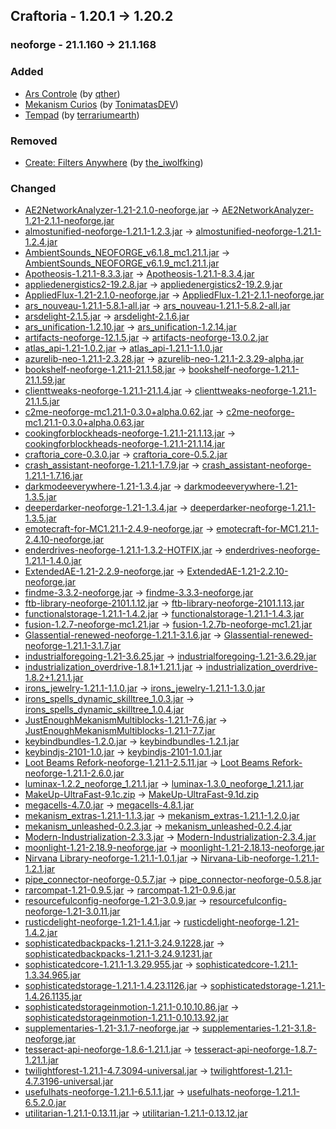 ## Craftoria - 1.20.1 -> 1.20.2

### neoforge - 21.1.160 -> 21.1.168

### Added

  * [Ars Controle](https://www.curseforge.com/minecraft/mc-mods/ars-controle) (by [qther](https://www.curseforge.com/members/qther/projects))
  * [Mekanism Curios](https://www.curseforge.com/minecraft/mc-mods/mekanism-curios) (by [TonimatasDEV](https://www.curseforge.com/members/TonimatasDEV/projects))
  * [Tempad](https://www.curseforge.com/minecraft/mc-mods/tempad) (by [terrariumearth](https://www.curseforge.com/members/terrariumearth/projects))

### Removed

  * [Create: Filters Anywhere](https://www.curseforge.com/minecraft/mc-mods/create-filters-anywhere) (by [the_iwolfking](https://www.curseforge.com/members/the_iwolfking/projects))

### Changed

  * [AE2NetworkAnalyzer-1.21-2.1.0-neoforge.jar](https://www.curseforge.com/minecraft/mc-mods/ae2-network-analyser/files/6394376) -> [AE2NetworkAnalyzer-1.21-2.1.1-neoforge.jar](https://www.curseforge.com/minecraft/mc-mods/ae2-network-analyser/files/6465849)
  * [almostunified-neoforge-1.21.1-1.2.3.jar](https://www.curseforge.com/minecraft/mc-mods/almost-unified/files/6014834) -> [almostunified-neoforge-1.21.1-1.2.4.jar](https://www.curseforge.com/minecraft/mc-mods/almost-unified/files/6471142)
  * [AmbientSounds_NEOFORGE_v6.1.8_mc1.21.1.jar](https://www.curseforge.com/minecraft/mc-mods/ambientsounds/files/6400852) -> [AmbientSounds_NEOFORGE_v6.1.9_mc1.21.1.jar](https://www.curseforge.com/minecraft/mc-mods/ambientsounds/files/6451689)
  * [Apotheosis-1.21.1-8.3.3.jar](https://www.curseforge.com/minecraft/mc-mods/apotheosis/files/6446908) -> [Apotheosis-1.21.1-8.3.4.jar](https://www.curseforge.com/minecraft/mc-mods/apotheosis/files/6461817)
  * [appliedenergistics2-19.2.8.jar](https://www.curseforge.com/minecraft/mc-mods/applied-energistics-2/files/6399563) -> [appliedenergistics2-19.2.9.jar](https://www.curseforge.com/minecraft/mc-mods/applied-energistics-2/files/6451686)
  * [AppliedFlux-1.21-2.1.0-neoforge.jar](https://www.curseforge.com/minecraft/mc-mods/applied-flux/files/6328167) -> [AppliedFlux-1.21-2.1.1-neoforge.jar](https://www.curseforge.com/minecraft/mc-mods/applied-flux/files/6465706)
  * [ars_nouveau-1.21.1-5.8.1-all.jar](https://www.curseforge.com/minecraft/mc-mods/ars-nouveau/files/6407266) -> [ars_nouveau-1.21.1-5.8.2-all.jar](https://www.curseforge.com/minecraft/mc-mods/ars-nouveau/files/6468110)
  * [arsdelight-2.1.5.jar](https://www.curseforge.com/minecraft/mc-mods/ars-nouveaus-flavors-delight/files/6291461) -> [arsdelight-2.1.6.jar](https://www.curseforge.com/minecraft/mc-mods/ars-nouveaus-flavors-delight/files/6462636)
  * [ars_unification-1.2.10.jar](https://www.curseforge.com/minecraft/mc-mods/ars-unification/files/6327314) -> [ars_unification-1.2.14.jar](https://www.curseforge.com/minecraft/mc-mods/ars-unification/files/6462319)
  * [artifacts-neoforge-12.1.5.jar](https://www.curseforge.com/minecraft/mc-mods/artifacts/files/6400361) -> [artifacts-neoforge-13.0.2.jar](https://www.curseforge.com/minecraft/mc-mods/artifacts/files/6457195)
  * [atlas_api-1.21-1.0.2.jar](https://www.curseforge.com/minecraft/mc-mods/atlas-api/files/5980493) -> [atlas_api-1.21.1-1.1.0.jar](https://www.curseforge.com/minecraft/mc-mods/atlas-api/files/6462042)
  * [azurelib-neo-1.21.1-2.3.28.jar](https://www.curseforge.com/minecraft/mc-mods/azurelib/files/5996521) -> [azurelib-neo-1.21.1-2.3.29-alpha.jar](https://www.curseforge.com/minecraft/mc-mods/azurelib/files/6004979)
  * [bookshelf-neoforge-1.21.1-21.1.58.jar](https://www.curseforge.com/minecraft/mc-mods/bookshelf/files/6438571) -> [bookshelf-neoforge-1.21.1-21.1.59.jar](https://www.curseforge.com/minecraft/mc-mods/bookshelf/files/6464698)
  * [clienttweaks-neoforge-1.21.1-21.1.4.jar](https://www.curseforge.com/minecraft/mc-mods/client-tweaks/files/6224946) -> [clienttweaks-neoforge-1.21.1-21.1.5.jar](https://www.curseforge.com/minecraft/mc-mods/client-tweaks/files/6451626)
  * [c2me-neoforge-mc1.21.1-0.3.0+alpha.0.62.jar](https://www.curseforge.com/minecraft/mc-mods/c2me/files/6440741) -> [c2me-neoforge-mc1.21.1-0.3.0+alpha.0.63.jar](https://www.curseforge.com/minecraft/mc-mods/c2me/files/6473768)
  * [cookingforblockheads-neoforge-1.21.1-21.1.13.jar](https://www.curseforge.com/minecraft/mc-mods/cooking-for-blockheads/files/6446777) -> [cookingforblockheads-neoforge-1.21.1-21.1.14.jar](https://www.curseforge.com/minecraft/mc-mods/cooking-for-blockheads/files/6459070)
  * [craftoria_core-0.3.0.jar](https://www.curseforge.com/minecraft/mc-mods/craftoria-core/files/6446543) -> [craftoria_core-0.5.2.jar](https://www.curseforge.com/minecraft/mc-mods/craftoria-core/files/6465045)
  * [crash_assistant-neoforge-1.21.1-1.7.9.jar](https://www.curseforge.com/minecraft/mc-mods/crash-assistant/files/6442292) -> [crash_assistant-neoforge-1.21.1-1.7.16.jar](https://www.curseforge.com/minecraft/mc-mods/crash-assistant/files/6472112)
  * [darkmodeeverywhere-1.21-1.3.4.jar](https://www.curseforge.com/minecraft/mc-mods/dark-mode-everywhere/files/5922655) -> [darkmodeeverywhere-1.21-1.3.5.jar](https://www.curseforge.com/minecraft/mc-mods/dark-mode-everywhere/files/6470153)
  * [deeperdarker-neoforge-1.21-1.3.4.jar](https://www.curseforge.com/minecraft/mc-mods/deeperdarker/files/5908863) -> [deeperdarker-neoforge-1.21.1-1.3.5.jar](https://www.curseforge.com/minecraft/mc-mods/deeperdarker/files/6463247)
  * [emotecraft-for-MC1.21.1-2.4.9-neoforge.jar](https://www.curseforge.com/minecraft/mc-mods/emotecraft-forge/files/6306323) -> [emotecraft-for-MC1.21.1-2.4.10-neoforge.jar](https://www.curseforge.com/minecraft/mc-mods/emotecraft-forge/files/6466239)
  * [enderdrives-neoforge-1.21.1-1.3.2-HOTFIX.jar](https://www.curseforge.com/minecraft/mc-mods/enderdrives/files/6426178) -> [enderdrives-neoforge-1.21.1-1.4.0.jar](https://www.curseforge.com/minecraft/mc-mods/enderdrives/files/6464387)
  * [ExtendedAE-1.21-2.2.9-neoforge.jar](https://www.curseforge.com/minecraft/mc-mods/ex-pattern-provider/files/6436226) -> [ExtendedAE-1.21-2.2.10-neoforge.jar](https://www.curseforge.com/minecraft/mc-mods/ex-pattern-provider/files/6465537)
  * [findme-3.3.2-neoforge.jar](https://www.curseforge.com/minecraft/mc-mods/findme/files/5745871) -> [findme-3.3.3-neoforge.jar](https://www.curseforge.com/minecraft/mc-mods/findme/files/6464161)
  * [ftb-library-neoforge-2101.1.12.jar](https://www.curseforge.com/minecraft/mc-mods/ftb-library-forge/files/6304123) -> [ftb-library-neoforge-2101.1.13.jar](https://www.curseforge.com/minecraft/mc-mods/ftb-library-forge/files/6466106)
  * [functionalstorage-1.21.1-1.4.2.jar](https://www.curseforge.com/minecraft/mc-mods/functional-storage/files/6189752) -> [functionalstorage-1.21.1-1.4.3.jar](https://www.curseforge.com/minecraft/mc-mods/functional-storage/files/6467726)
  * [fusion-1.2.7-neoforge-mc1.21.jar](https://www.curseforge.com/minecraft/mc-mods/fusion-connected-textures/files/6417104) -> [fusion-1.2.7b-neoforge-mc1.21.jar](https://www.curseforge.com/minecraft/mc-mods/fusion-connected-textures/files/6453834)
  * [Glassential-renewed-neoforge-1.21.1-3.1.6.jar](https://www.curseforge.com/minecraft/mc-mods/glassential-renewed/files/6335000) -> [Glassential-renewed-neoforge-1.21.1-3.1.7.jar](https://www.curseforge.com/minecraft/mc-mods/glassential-renewed/files/6449450)
  * [industrialforegoing-1.21-3.6.25.jar](https://www.curseforge.com/minecraft/mc-mods/industrial-foregoing/files/6418862) -> [industrialforegoing-1.21-3.6.29.jar](https://www.curseforge.com/minecraft/mc-mods/industrial-foregoing/files/6473752)
  * [industrialization_overdrive-1.8.1+1.21.1.jar](https://www.curseforge.com/minecraft/mc-mods/industrialization-overdrive/files/6375569) -> [industrialization_overdrive-1.8.2+1.21.1.jar](https://www.curseforge.com/minecraft/mc-mods/industrialization-overdrive/files/6476647)
  * [irons_jewelry-1.21.1-1.1.0.jar](https://www.curseforge.com/minecraft/mc-mods/irons-jewelry/files/6423705) -> [irons_jewelry-1.21.1-1.3.0.jar](https://www.curseforge.com/minecraft/mc-mods/irons-jewelry/files/6464318)
  * [irons_spells_dynamic_skilltree_1.0.3.jar](https://www.curseforge.com/minecraft/mc-mods/irons-spells-n-spellbooks-dynamic-skill-trees/files/6440113) -> [irons_spells_dynamic_skilltree_1.0.4.jar](https://www.curseforge.com/minecraft/mc-mods/irons-spells-n-spellbooks-dynamic-skill-trees/files/6473237)
  * [JustEnoughMekanismMultiblocks-1.21.1-7.6.jar](https://www.curseforge.com/minecraft/mc-mods/just-enough-mekanism-multiblocks/files/6299689) -> [JustEnoughMekanismMultiblocks-1.21.1-7.7.jar](https://www.curseforge.com/minecraft/mc-mods/just-enough-mekanism-multiblocks/files/6462078)
  * [keybindbundles-1.2.0.jar](https://www.curseforge.com/minecraft/mc-mods/keybind-bundles/files/6203463) -> [keybindbundles-1.2.1.jar](https://www.curseforge.com/minecraft/mc-mods/keybind-bundles/files/6455290)
  * [keybindjs-2101-1.0.jar](https://www.curseforge.com/minecraft/mc-mods/keybindjs/files/6429306) -> [keybindjs-2101-1.0.1.jar](https://www.curseforge.com/minecraft/mc-mods/keybindjs/files/6462609)
  * [Loot Beams Refork-neoforge-1.21.1-2.5.11.jar](https://www.curseforge.com/minecraft/mc-mods/loot-beams-refork/files/6242198) -> [Loot Beams Refork-neoforge-1.21.1-2.6.0.jar](https://www.curseforge.com/minecraft/mc-mods/loot-beams-refork/files/6473200)
  * [luminax-1.2.2_neoforge_1.21.1.jar](https://www.curseforge.com/minecraft/mc-mods/luminax/files/6140008) -> [luminax-1.3.0_neoforge_1.21.1.jar](https://www.curseforge.com/minecraft/mc-mods/luminax/files/6466960)
  * [MakeUp-UltraFast-9.1c.zip](https://www.curseforge.com/minecraft/shaders/makeup-ultra-fast-shader/files/6101074) -> [MakeUp-UltraFast-9.1d.zip](https://www.curseforge.com/minecraft/shaders/makeup-ultra-fast-shader/files/6441661)
  * [megacells-4.7.0.jar](https://www.curseforge.com/minecraft/mc-mods/mega-cells/files/6329073) -> [megacells-4.8.1.jar](https://www.curseforge.com/minecraft/mc-mods/mega-cells/files/6461492)
  * [mekanism_extras-1.21.1-1.1.3.jar](https://www.curseforge.com/minecraft/mc-mods/mekanism-extras/files/6381324) -> [mekanism_extras-1.21.1-1.2.0.jar](https://www.curseforge.com/minecraft/mc-mods/mekanism-extras/files/6455223)
  * [mekanism_unleashed-0.2.3.jar](https://www.curseforge.com/minecraft/mc-mods/mekanism-unleashed/files/6239211) -> [mekanism_unleashed-0.2.4.jar](https://www.curseforge.com/minecraft/mc-mods/mekanism-unleashed/files/6462660)
  * [Modern-Industrialization-2.3.3.jar](https://www.curseforge.com/minecraft/mc-mods/modern-industrialization/files/6436548) -> [Modern-Industrialization-2.3.4.jar](https://www.curseforge.com/minecraft/mc-mods/modern-industrialization/files/6475099)
  * [moonlight-1.21-2.18.9-neoforge.jar](https://www.curseforge.com/minecraft/mc-mods/selene/files/6441521) -> [moonlight-1.21-2.18.13-neoforge.jar](https://www.curseforge.com/minecraft/mc-mods/selene/files/6462396)
  * [Nirvana Library-neoforge-1.21.1-1.0.1.jar](https://www.curseforge.com/minecraft/mc-mods/nirvana-library/files/6018351) -> [Nirvana-Lib-neoforge-1.21.1-1.2.1.jar](https://www.curseforge.com/minecraft/mc-mods/nirvana-library/files/6473162)
  * [pipe_connector-neoforge-0.5.7.jar](https://www.curseforge.com/minecraft/mc-mods/pipe-connector/files/6262291) -> [pipe_connector-neoforge-0.5.8.jar](https://www.curseforge.com/minecraft/mc-mods/pipe-connector/files/6454672)
  * [rarcompat-1.21-0.9.5.jar](https://www.curseforge.com/minecraft/mc-mods/rar-compat/files/6275663) -> [rarcompat-1.21-0.9.6.jar](https://www.curseforge.com/minecraft/mc-mods/rar-compat/files/6459157)
  * [resourcefulconfig-neoforge-1.21-3.0.9.jar](https://www.curseforge.com/minecraft/mc-mods/resourceful-config/files/6142616) -> [resourcefulconfig-neoforge-1.21-3.0.11.jar](https://www.curseforge.com/minecraft/mc-mods/resourceful-config/files/6467772)
  * [rusticdelight-neoforge-1.21-1.4.1.jar](https://www.curseforge.com/minecraft/mc-mods/rustic-delight/files/6243354) -> [rusticdelight-neoforge-1.21-1.4.2.jar](https://www.curseforge.com/minecraft/mc-mods/rustic-delight/files/6464327)
  * [sophisticatedbackpacks-1.21.1-3.24.9.1228.jar](https://www.curseforge.com/minecraft/mc-mods/sophisticated-backpacks/files/6433568) -> [sophisticatedbackpacks-1.21.1-3.24.9.1231.jar](https://www.curseforge.com/minecraft/mc-mods/sophisticated-backpacks/files/6456081)
  * [sophisticatedcore-1.21.1-1.3.29.955.jar](https://www.curseforge.com/minecraft/mc-mods/sophisticated-core/files/6443537) -> [sophisticatedcore-1.21.1-1.3.34.965.jar](https://www.curseforge.com/minecraft/mc-mods/sophisticated-core/files/6470497)
  * [sophisticatedstorage-1.21.1-1.4.23.1126.jar](https://www.curseforge.com/minecraft/mc-mods/sophisticated-storage/files/6444445) -> [sophisticatedstorage-1.21.1-1.4.26.1135.jar](https://www.curseforge.com/minecraft/mc-mods/sophisticated-storage/files/6461303)
  * [sophisticatedstorageinmotion-1.21.1-0.10.10.86.jar](https://www.curseforge.com/minecraft/mc-mods/sophisticated-storage-in-motion/files/6443550) -> [sophisticatedstorageinmotion-1.21.1-0.10.13.92.jar](https://www.curseforge.com/minecraft/mc-mods/sophisticated-storage-in-motion/files/6464433)
  * [supplementaries-1.21-3.1.7-neoforge.jar](https://www.curseforge.com/minecraft/mc-mods/supplementaries/files/6428560) -> [supplementaries-1.21-3.1.8-neoforge.jar](https://www.curseforge.com/minecraft/mc-mods/supplementaries/files/6462647)
  * [tesseract-api-neoforge-1.8.6-1.21.1.jar](https://www.curseforge.com/minecraft/mc-mods/tesseract-api-neoforge/files/6393008) -> [tesseract-api-neoforge-1.8.7-1.21.1.jar](https://www.curseforge.com/minecraft/mc-mods/tesseract-api-neoforge/files/6452822)
  * [twilightforest-1.21.1-4.7.3094-universal.jar](https://www.curseforge.com/minecraft/mc-mods/the-twilight-forest/files/6384738) -> [twilightforest-1.21.1-4.7.3196-universal.jar](https://www.curseforge.com/minecraft/mc-mods/the-twilight-forest/files/6472889)
  * [usefulhats-neoforge-1.21.1-6.5.1.1.jar](https://www.curseforge.com/minecraft/mc-mods/useful-hats/files/6447027) -> [usefulhats-neoforge-1.21.1-6.5.2.0.jar](https://www.curseforge.com/minecraft/mc-mods/useful-hats/files/6464605)
  * [utilitarian-1.21.1-0.13.11.jar](https://www.curseforge.com/minecraft/mc-mods/utilitarian/files/6400890) -> [utilitarian-1.21.1-0.13.12.jar](https://www.curseforge.com/minecraft/mc-mods/utilitarian/files/6463961)

